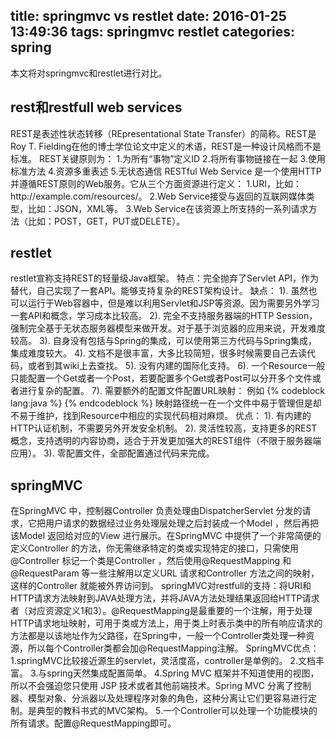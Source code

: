 title: springmvc vs restlet
date: 2016-01-25 13:49:36
tags: springmvc restlet
categories: spring
---
本文将对springmvc和restlet进行对比。
<!--more-->
<h2>rest和restfull web services</h2>
REST是表述性状态转移（REpresentational State Transfer）的简称。REST是Roy T. Fielding在他的博士学位论文中定义的术语，REST是一种设计风格而不是标准。
REST关键原则为：
1.为所有“事物”定义ID
2.将所有事物链接在一起
3.使用标准方法
4.资源多重表述
5.无状态通信
RESTful Web Service 是一个使用HTTP并遵循REST原则的Web服务。它从三个方面资源进行定义：
1.URI，比如：http://example.com/resources/。
2.Web Service接受与返回的互联网媒体类型，比如：JSON，XML等。
3.Web Service在该资源上所支持的一系列请求方法（比如：POST，GET，PUT或DELETE）。
<h2>restlet</h2>
restlet宣称支持REST的轻量级Java框架。
特点：完全抛弃了Servlet API，作为替代，自己实现了一套API。能够支持复杂的REST架构设计。
缺点：
1). 虽然也可以运行于Web容器中，但是难以利用Servlet和JSP等资源。因为需要另外学习一套API和概念，学习成本比较高。 
2). 完全不支持服务器端的HTTP Session，强制完全基于无状态服务器模型来做开发。对于基于浏览器的应用来说，开发难度较高。 
3). 自身没有包括与Spring的集成，可以使用第三方代码与Spring集成，集成难度较大。 
4). 文档不是很丰富，大多比较简短，很多时候需要自己去读代码，或者到其wiki上去查找。 
5). 没有内建的国际化支持。
6). 一个Resource一般只能配置一个Get或者一个Post，若要配置多个Get或者Post可以分开多个文件或者进行复杂的配置。
7). 需要额外的配置文件配置URL映射：
例如
{% codeblock lang:java %}
<entry key="/admin/machine/maintainOp.json">
    <bean class="org.restlet.ext.spring.SpringFinder">
        <lookup-method name="create" bean="opMaintainLogResource"/>
    </bean>
</entry>
{% endcodeblock %}
映射路径统一在一个文件中易于管理但是却不易于维护，找到Resource中相应的实现代码相对麻烦。
优点： 
1). 有内建的HTTP认证机制，不需要另外开发安全机制。 
2). 灵活性较高，支持更多的REST概念，支持透明的内容协商，适合于开发更加强大的REST组件（不限于服务器端应用）。
3). 零配置文件，全部配置通过代码来完成。
<h2>springMVC</h2>
在SpringMVC 中，控制器Controller 负责处理由DispatcherServlet 分发的请求，它把用户请求的数据经过业务处理层处理之后封装成一个Model ，然后再把该Model 返回给对应的View 进行展示。在SpringMVC 中提供了一个非常简便的定义Controller 的方法，你无需继承特定的类或实现特定的接口，只需使用@Controller 标记一个类是Controller ，然后使用@RequestMapping 和@RequestParam 等一些注解用以定义URL 请求和Controller 方法之间的映射，这样的Controller 就能被外界访问到。
springMVC对restfull的支持：将URI和HTTP请求方法映射到JAVA处理方法，并将JAVA方法处理结果返回给HTTP请求者（对应资源定义1和3）。@RequestMapping是最重要的一个注解，用于处理HTTP请求地址映射，可用于类或方法上，用于类上时表示类中的所有响应请求的方法都是以该地址作为父路径，在Spring中，一般一个Controller类处理一种资源，所以每个Controller类都会加@RequestMapping注解。
SpringMVC优点：
1.springMVC比较接近源生的servlet，灵活度高，controller是单例的。
2.文档丰富。
3.与spring天然集成配置简单。
4.Spring MVC 框架并不知道使用的视图，所以不会强迫您只使用 JSP 技术或者其他前端技术。Spring MVC 分离了控制器、模型对象、分派器以及处理程序对象的角色，这种分离让它们更容易进行定制。是典型的教科书式的MVC架构。
5.一个Controller可以处理一个功能模块的所有请求。配置@RequestMapping即可。